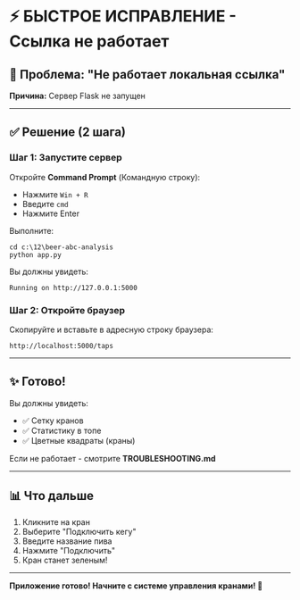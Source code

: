# ⚡ БЫСТРОЕ ИСПРАВЛЕНИЕ - Ссылка не работает

## 🔴 Проблема: "Не работает локальная ссылка"

**Причина:** Сервер Flask не запущен

---

## ✅ Решение (2 шага)

### Шаг 1: Запустите сервер

Откройте **Command Prompt** (Командную строку):
- Нажмите `Win + R`
- Введите `cmd`
- Нажмите Enter

Выполните:
```
cd c:\12\beer-abc-analysis
python app.py
```

Вы должны увидеть:
```
Running on http://127.0.0.1:5000
```

### Шаг 2: Откройте браузер

Скопируйте и вставьте в адресную строку браузера:
```
http://localhost:5000/taps
```

---

## ✨ Готово!

Вы должны увидеть:
- ✅ Сетку кранов
- ✅ Статистику в топе
- ✅ Цветные квадраты (краны)

Если не работает - смотрите **TROUBLESHOOTING.md**

---

## 📊 Что дальше

1. Кликните на кран
2. Выберите "Подключить кегу"
3. Введите название пива
4. Нажмите "Подключить"
5. Кран станет зеленым!

---

**Приложение готово! Начните с системе управления кранами! 🍺**
